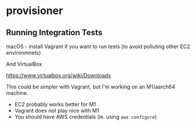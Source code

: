 # provisioner


## Running Integration Tests

macOS - install Vagrant if you want to run tests
(to avoid polluting other EC2 environmnets)

And VirtualBox

https://www.virtualbox.org/wiki/Downloads


This could be simpler with Vagrant, but I'm working on an M1/aarch64 machine.

- EC2 probably works better for M1
- Vagrant does not play nice with M1
- You should have AWS credentials (ie. using `aws configure`)
